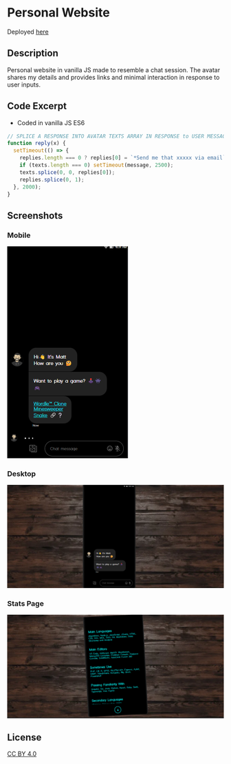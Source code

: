 # Personal Website

Deployed [here](https://mlorber.com)

## Description

Personal website in vanilla JS made to resemble a chat session. The avatar shares my details and provides links and minimal interaction in response to user inputs.

## Code Excerpt
* Coded in vanilla JS ES6
```javascript
// SPLICE A RESPONSE INTO AVATAR TEXTS ARRAY IN RESPONSE to USER MESSAGE input event
function reply(x) {
  setTimeout(() => {
    replies.length === 0 ? replies[0] = `*Send me that xxxxx via email`.replace("xxxxx", x) : replies[0] = replies[0].toString().replace("xxxxx", x);
    if (texts.length === 0) setTimeout(message, 2500);
    texts.splice(0, 0, replies[0]);
    replies.splice(0, 1);
  }, 2000);
}
```

## Screenshots

### Mobile
![Mobile](./assets/ss1.png)

### Desktop
![Desktop](./assets/ss2.png)

### Stats Page
![Stats Page](./assets/ss3.png)

## License
[CC BY 4.0](https://creativecommons.org/licenses/by/4.0/)